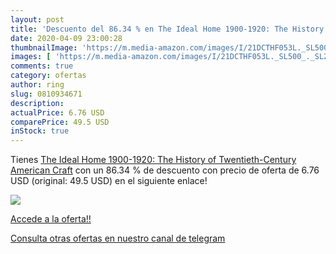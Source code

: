 ```yaml
---
layout: post
title: 'Descuento del 86.34 % en The Ideal Home 1900-1920: The History of'
date: 2020-04-09 23:00:28
thumbnailImage: 'https://m.media-amazon.com/images/I/21DCTHF053L._SL500_._SL200_.jpg'
images: [ 'https://m.media-amazon.com/images/I/21DCTHF053L._SL500_._SL200_.jpg' ]
comments: true
category: ofertas
author: ring
slug: 0810934671
description:
actualPrice: 6.76 USD
comparePrice: 49.5 USD
inStock: true
---
```


Tienes [The Ideal Home 1900-1920: The History of Twentieth-Century American Craft](https://www.amazon.com/dp/0810934671/?tag=redken08-20) con un 86.34 % de descuento con precio de oferta de 6.76 USD (original: 49.5 USD) en el siguiente enlace!

[![](https://m.media-amazon.com/images/I/21DCTHF053L._SL500_._SL200_.jpg)](https://www.amazon.com/dp/0810934671/?tag=redken08-20)

[Accede a la oferta!!](https://www.amazon.com/dp/0810934671/?tag=redken08-20)

[Consulta otras ofertas en nuestro canal de telegram](https://t.me/s/ofertas25)
